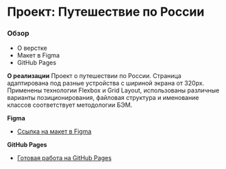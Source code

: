 # Проект: Путешествие по России

### Обзор
* О верстке
* Макет в Figma
* GitHub Pages

**О реализации**
Проект о путешествии по России.
Страница адаптирована под разные устройства с шириной экрана от 320px.
Применены технологии Flexbox и Grid Layout, использованы различные варианты позиционирования, файловая структура и именование классов соответствует методологии БЭМ.

**Figma**

* [Ссылка на макет в Figma](https://www.figma.com/file/5S2WSbEFL6awjVWJ0NWL8Q/Sprint-3_-Russia-_-desktop-mobile?node-id=28503%3A0)

**GitHub Pages**

* [Готовая работа на GitHub Pages](https://smz498dev.github.io/russian-travel/)


